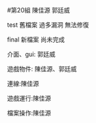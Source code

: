 #第20組 陳佳源 郭廷威

test 舊檔案 過多漏洞 無法修復

final 新檔案 尚未完成

介面、gui: 郭廷威

遊戲物件: 陳佳源、郭廷威

連線:陳佳源

遊戲運行:陳佳源

檔案操作:陳佳源
